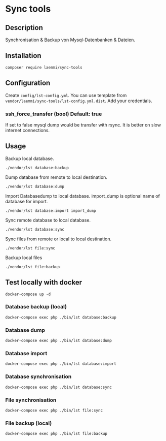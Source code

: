 # Sync tools 

## Description
Synchronisation & Backup von Mysql-Datenbanken & Dateien. 

## Installation

    composer require laemmi/sync-tools

## Configuration
Create `config/lst-config.yml`. You can use template from `vendor/laemmi/sync-tools/lst-config.yml.dist`.
Add your credentials.

### ssh_force_transfer (bool) Default: true
If set to false mysql dump would be transfer with rsync. It is better on slow internet connections.

## Usage
Backup local database.

    ./vendor/lst database:backup
    
Dump database from remote to local destination.

    ./vendor/lst database:dump

Import Databasedump to local database. import_dump is optional name of database for import.

    ./vendor/lst database:import import_dump

Sync remote database to local database.

    ./vendor/lst database:sync

Sync files from remote or local to local destination.

    ./vendor/lst file:sync

Backup local files

    ./vendor/lst file:backup

## Test locally with docker

    docker-compose up -d

### Database backup (local)

    docker-compose exec php ./bin/lst database:backup

### Database dump

    docker-compose exec php ./bin/lst database:dump

### Database import
    
    docker-compose exec php ./bin/lst database:import

### Database synchronisation

    docker-compose exec php ./bin/lst database:sync

### File synchronisation

    docker-compose exec php ./bin/lst file:sync

### File backup (local)

    docker-compose exec php ./bin/lst file:backup